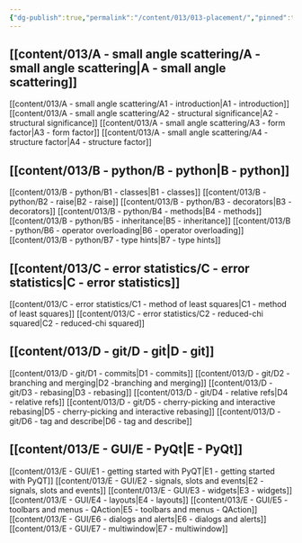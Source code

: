 ```yaml
---
{"dg-publish":true,"permalink":"/content/013/013-placement/","pinned":true,"noteIcon":"3","created":"2025-08-27T13:15:28.287+01:00","updated":"2025-08-29T11:16:39.025+01:00"}
---
```


## [[content/013/A  - small angle scattering/A - small angle scattering\|A - small angle scattering]]
[[content/013/A  - small angle scattering/A1 - introduction\|A1 - introduction]]
[[content/013/A  - small angle scattering/A2 - structural significance\|A2 - structural significance]]
[[content/013/A  - small angle scattering/A3 - form factor\|A3 - form factor]]
[[content/013/A  - small angle scattering/A4 - structure factor\|A4 - structure factor]]
## [[content/013/B  - python/B - python\|B - python]]
[[content/013/B  - python/B1 - classes\|B1 - classes]]
[[content/013/B  - python/B2 - raise\|B2 - raise]]
[[content/013/B  - python/B3 - decorators\|B3 - decorators]]
[[content/013/B  - python/B4 - methods\|B4 - methods]]
[[content/013/B  - python/B5 - inheritance\|B5 - inheritance]]
[[content/013/B  - python/B6 - operator overloading\|B6 - operator overloading]]
[[content/013/B  - python/B7 - type hints\|B7 - type hints]]
## [[content/013/C - error statistics/C - error statistics\|C - error statistics]]
[[content/013/C - error statistics/C1 - method of least squares\|C1 - method of least squares]]
[[content/013/C - error statistics/C2 - reduced-chi squared\|C2 - reduced-chi squared]]
## [[content/013/D - git/D - git\|D - git]]
[[content/013/D - git/D1 - commits\|D1 - commits]]
[[content/013/D - git/D2 -branching and merging\|D2 -branching and merging]]
[[content/013/D - git/D3 - rebasing\|D3 - rebasing]]
[[content/013/D - git/D4 - relative refs\|D4 - relative refs]]
[[content/013/D - git/D5 - cherry-picking and interactive rebasing\|D5 - cherry-picking and interactive rebasing]]
[[content/013/D - git/D6 - tag and describe\|D6 - tag and describe]]
## [[content/013/E - GUI/E - PyQt\|E - PyQt]]
[[content/013/E - GUI/E1 - getting started with PyQT\|E1 - getting started with PyQT]]
[[content/013/E - GUI/E2 - signals, slots and events\|E2 - signals, slots and events]]
[[content/013/E - GUI/E3 - widgets\|E3 - widgets]]
[[content/013/E - GUI/E4 - layouts\|E4 - layouts]]
[[content/013/E - GUI/E5 - toolbars and menus - QAction\|E5 - toolbars and menus - QAction]]
[[content/013/E - GUI/E6 - dialogs and alerts\|E6 - dialogs and alerts]]
[[content/013/E - GUI/E7 - multiwindow\|E7 - multiwindow]]
